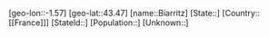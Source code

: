 ﻿---
location: [43.47,-1.57]
type: City
tags:
- geo/City


SpocWebEntityId: 29171
isDeleted: false
confidential: public

---
[geo-lon::-1.57]
[geo-lat::43.47]
[name::Biarritz]
[State::]
[Country::[[France]]]
[StateId::]
[Population::]
[Unknown::]

